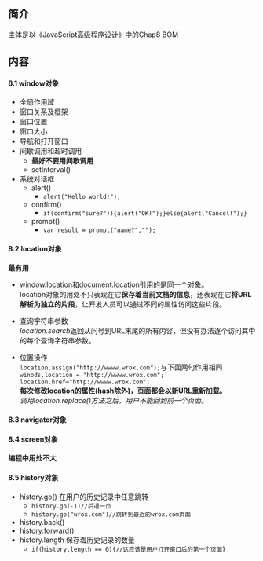 ##  简介
主体是以《JavaScript高级程序设计》中的Chap8 BOM


##  内容
####  8.1 window对象
+ 全局作用域
+ 窗口关系及框架
+ 窗口位置
+ 窗口大小
+ 导航和打开窗口
+ 间歇调用和超时调用
	+ **最好不要用间歇调用**
	+ setInterval()
+ 系统对话框
	+ alert()
		+ `alert("Hello world!");`
	+ confirm()
		+ `if(confirm("sure?")){alert("OK!");}else{alert("Cancel!");}`
	+ prompt()
		+ `var result = prompt("name?","");`

####  8.2 location对象
**最有用**
+ window.location和document.location引用的是同一个对象。  
location对象的用处不只表现在它**保存着当前文档的信息**，还表现在它**将URL解析为独立的片段**，让开发人员可以通过不同的属性访问这些片段。  

+ 查询字符串参数  
*location.search*返回从问号到URL末尾的所有内容，但没有办法逐个访问其中的每个查询字符串参数。  
+ 位置操作  
`location.assign("http://wwww.wrox.com");`与下面两句作用相同    
`winods.location = "http://wwww.wrox.com"; location.href="http://wwww.wrox.com";`   
**每次修改location的属性(hash除外)，页面都会以新URL重新加载。**  
*调用location.replace()方法之后，用户不能回到前一个页面。*

####  8.3 navigator对象

####  8.4 screen对象
**编程中用处不大**

####  8.5 history对象
+ history.go() 在用户的历史记录中任意跳转
	+ `history.go(-1)//后退一页`
	+ `history.go("wrox.com")//跳转到最近的wrox.com页面`
+ history.back()
+ history.forward()
+ history.length 保存着历史记录的数量
	+ `if(history.length == 0){//这应该是用户打开窗口后的第一个页面}`

